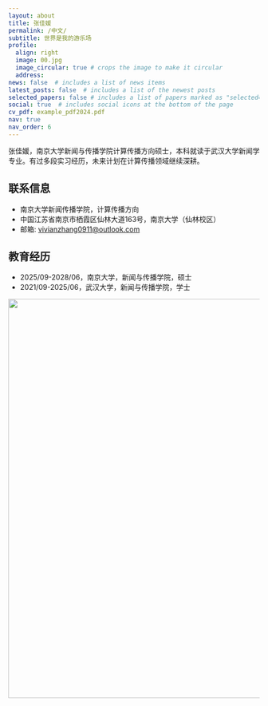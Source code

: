 ```yaml
---
layout: about
title: 张佳媛
permalink: /中文/
subtitle: 世界是我的游乐场
profile:
  align: right
  image: 00.jpg
  image_circular: true # crops the image to make it circular
  address:
news: false  # includes a list of news items
latest_posts: false  # includes a list of the newest posts
selected_papers: false # includes a list of papers marked as "selected={true}"
social: true  # includes social icons at the bottom of the page
cv_pdf: example_pdf2024.pdf
nav: true
nav_order: 6
---
```



张佳媛，南京大学新闻与传播学院计算传播方向硕士，本科就读于武汉大学新闻学专业。有过多段实习经历，未来计划在计算传播领域继续深耕。


## 联系信息
- 南京大学新闻传播学院，计算传播方向
- 中国江苏省南京市栖霞区仙林大道163号，南京大学（仙林校区）
- 邮箱: vivianzhang0911@outlook.com

## 教育经历
- 2025/09-2028/06，南京大学，新闻与传播学院，硕士
- 2021/09-2025/06，武汉大学，新闻与传播学院，学士


<a href="https://github.com/VivianZJY/VivianZJY.github.io/edit/master/_pages/%E4%B8%AD%E6%96%87.md">
  <img src="https://user-images.githubusercontent.com/543384/192227995-fdb3a693-2f68-4dc4-b9bd-06053066322f.png" width = "800" align="middle" />
</a>
